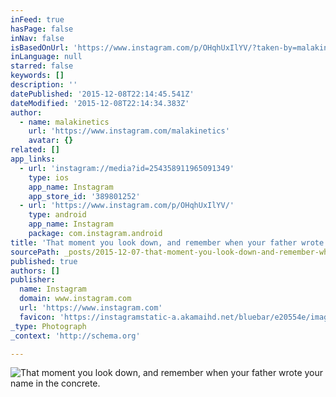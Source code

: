 ```yaml
---
inFeed: true
hasPage: false
inNav: false
isBasedOnUrl: 'https://www.instagram.com/p/OHqhUxIlYV/?taken-by=malakinetics'
inLanguage: null
starred: false
keywords: []
description: ''
datePublished: '2015-12-08T22:14:45.541Z'
dateModified: '2015-12-08T22:14:34.383Z'
author:
  - name: malakinetics
    url: 'https://www.instagram.com/malakinetics'
    avatar: {}
related: []
app_links:
  - url: 'instagram://media?id=254358911965091349'
    type: ios
    app_name: Instagram
    app_store_id: '389801252'
  - url: 'https://www.instagram.com/p/OHqhUxIlYV/'
    type: android
    app_name: Instagram
    package: com.instagram.android
title: 'That moment you look down, and remember when your father wrote your name in the concrete. '
sourcePath: _posts/2015-12-07-that-moment-you-look-down-and-remember-when-your-father-wro.md
published: true
authors: []
publisher:
  name: Instagram
  domain: www.instagram.com
  url: 'https://www.instagram.com'
  favicon: 'https://instagramstatic-a.akamaihd.net/bluebar/e20554e/images/ico/favicon.ico'
_type: Photograph
_context: 'http://schema.org'

---
```

![That moment you look down, and remember when your father wrote your name in the concrete. ](https://s3-us-west-2.amazonaws.com/the-grid-img/p/8ca7c15843a8dd84905bcf629e7a4711dce935b5.jpg)
